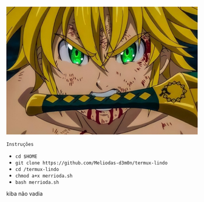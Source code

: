 <p align="center">
<img src="./img/Remini20220401173509348.jpg">
</p>

```bash
Instruções
```
* `cd $HOME`
* `git clone https://github.com/Meliodas-d3m0n/termux-lindo`
* `cd /termux-lindo`
* `chmod a+x merrioda.sh`
* `bash merrioda.sh`

<p>kiba não vadia</p>
